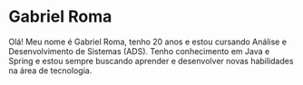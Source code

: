 # Gabriel Roma

Olá! Meu nome é Gabriel Roma, tenho 20 anos e estou cursando Análise e Desenvolvimento de Sistemas (ADS). 
Tenho conhecimento em Java e Spring e estou sempre buscando aprender e desenvolver novas habilidades na área de tecnologia.
